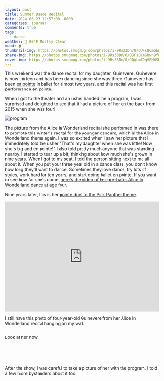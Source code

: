 ```yaml
---
layout: post
title: Summer Dance Recital
date: 2024-06-23 12:57:00 -0800
categories: journal
comments: true
tags:
  - dance
weather: 🔆 80°F Mostly Clear
mood: 🩰
thumbnail-img: https://photos.smugmug.com/photos/i-9Rs33Dn/0/DJFs8CmGbwn9fwwB3KZBrxDkcjZWwc96HrKCNg3vZ/M/i-9Rs33Dn-M.jpg
share-img: https://photos.smugmug.com/photos/i-9Rs33Dn/0/DJFs8CmGbwn9fwwB3KZBrxDkcjZWwc96HrKCNg3vZ/M/i-9Rs33Dn-M.jpg
cover-img: https://photos.smugmug.com/photos/i-9Rs33Dn/0/DQqLmC9qVPHWSKs47rkwtbdGzz7P8XxT2LDJRGbs5/X4/i-9Rs33Dn-X4.jpg
---
```


This weekend was the dance recital for my daughter, Guinevere. Guinevere is now thirteen and has been dancing since she was three. Guinevere has been [en pointe](http://www.dancefacts.net/dance-types/ballet-pointe-technique/) in ballet for almost two years, and this recital was her first performance en pointe. 

When I got to the theater and an usher handed me a program, I was surprised and delighted to see that it had a picture of her on the back from 2015 when she was four!

![program](https://photos.smugmug.com/photos/i-JWnRZVz/0/CKfsZ6vc4VQnx9Lxb4fKcCjzG7g4BxQ78SF35DMNj/M/i-JWnRZVz-M.jpg)

The picture from the Alice in Wonderland recital she performed in was there to promote this winter's recital for the younger dancers, which is the Alice in Wonderland theme again. I was so excited when I saw her picture that I immediately told the usher "That's my daughter when she was little! Now she's big and en pointe!" I also told pretty much anyone that was standing nearby. I started to tear up a bit, thinking about how much she's grown in nine years. When I got to my seat, I told the person sitting next to me all about it. When you put your three year old in a dance class, you don't know how long they'll want to dance. Sometimes they love dance, try lots of styles, work hard for ten years, and start doing ballet en pointe. If you want to see how far she's come, [here's the video of her pre-ballet Alice in Wonderland dance at age four](https://photo.shannonkay.com/Events/Winter-Dance-Recital-2015-Alice/n-C7qrH8/i-R585Cqh/A).

Nine years later, this is her [pointe duet to the Pink Panther theme](https://photo.shannonkay.com/Events/Summer-Dance-Recital-2024/n-7SThGg/i-dv5hq3M/A).
<iframe allow="fullscreen" allowfullscreen="true" frameborder="0" scrolling="no" width="100%"  height="360" src="https://api.smugmug.com/services/embed/15265982506_dv5hq3M?width=1280&height=720&albumId=408806722&albumKey=fSrqf4"></iframe>

I still have this photo of four-year-old Guinevere from her Alice in Wonderland recital hanging on my wall.

<a href="https://photo.shannonkay.com/Events/Winter-Dance-Recital-2015-Alice/n-C7qrH8/i-G6JTQTz/A"><img src="https://photos.smugmug.com/photos/i-G6JTQTz/0/Dpb4rG9jhPz9Vs3qrG4KWnvp9H2hv4nxZqr6fVPXc/M/i-G6JTQTz-M.jpg" alt=""></a>

Look at her now. 

<a href="https://photo.shannonkay.com/Events/Summer-Dance-Recital-2024/n-7SThGg/i-3FNLPKm/A"><img src="https://photos.smugmug.com/photos/i-3FNLPKm/0/C24mzvprhgZnSTsHNXZR2xJ5KMTCfR2dttNp6mTXD/L/i-3FNLPKm-L.jpg" alt=""></a>

<a href="https://photo.shannonkay.com/Events/Summer-Dance-Recital-2024/n-7SThGg/i-9Rs33Dn/A"><img src="https://photos.smugmug.com/photos/i-9Rs33Dn/0/DJFs8CmGbwn9fwwB3KZBrxDkcjZWwc96HrKCNg3vZ/M/i-9Rs33Dn-M.jpg" alt=""></a>

<a href="https://photo.shannonkay.com/Events/Summer-Dance-Recital-2024/n-7SThGg/i-7XctXV7/A"><img src="https://photos.smugmug.com/photos/i-7XctXV7/0/CwpFgwhgqzS7z7mWjqPSkjdTBQGvCNmHH3ddgFQRS/L/i-7XctXV7-L.jpg" alt=""></a>

<a href="https://photo.shannonkay.com/Events/Summer-Dance-Recital-2024/n-7SThGg/i-RrWd7wH/A"><img src="https://photos.smugmug.com/photos/i-RrWd7wH/0/CCJh4GPqxM6nz38KntrjPdngZTqPX5xwV2bsVTMFL/M/i-RrWd7wH-M.jpg" alt=""></a>

<a href="https://photo.shannonkay.com/Events/Summer-Dance-Recital-2024/n-7SThGg/i-GkSRPr2/A"><img src="https://photos.smugmug.com/photos/i-GkSRPr2/0/Jd2M57FRr7cGP9h22NvrFdLgkCWjHHFMB6bbRfTb/L/i-GkSRPr2-L.jpg" alt=""></a>

After the show, I was careful to take a picture of her with the program. I told a few more bystanders about it too.

